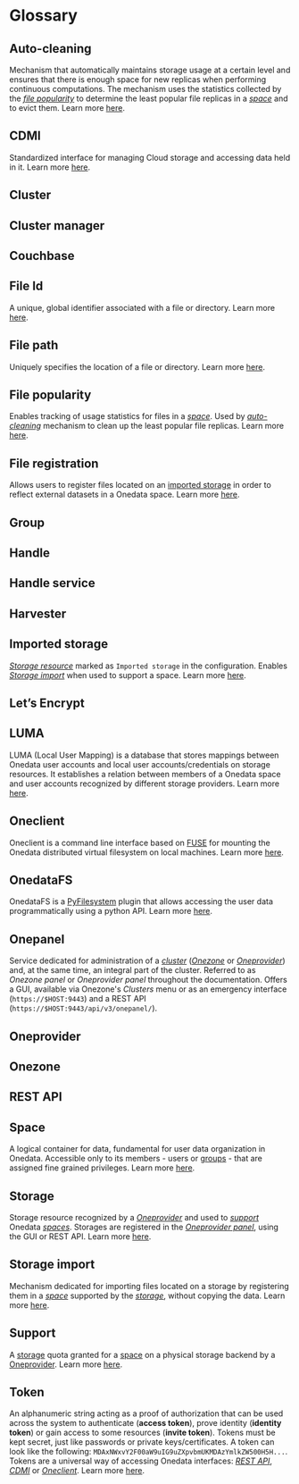# Glossary
<!-- short description of each concept with links to proper sections -->

<!-- TODO: VFS-7218 fill missing entries -->

## Auto-cleaning
Mechanism that automatically maintains storage usage at a certain 
level and ensures that there is enough space for new replicas when performing continuous computations.
The mechanism uses the statistics collected by the 
[*file popularity*](#file-popularity) to determine
the least popular file replicas in a [*space*](#space) and to evict them.
Learn more [here](admin-guide/oneprovider/configuration/auto-cleaning.md).

## CDMI

Standardized interface for managing Cloud storage and accessing data held in it. 
Learn more [here](user-guide/cdmi.md).

## Cluster

## Cluster manager

## Couchbase

## File Id
A unique, global identifier associated with a file or directory.
Learn more [here](user-guide/data.md#file-id).

## File path
Uniquely specifies the location of a file or directory.
Learn more [here](user-guide/data.md#file-path).

## File popularity
Enables tracking of usage statistics for files in a [*space*](#space).
Used by [*auto-cleaning*](#auto-cleaning) mechanism to clean up the least popular file replicas.
Learn more [here](admin-guide/oneprovider/configuration/file-popularity.md).

## File registration
Allows users to register files located on an [imported storage](#imported-storage) in order to 
reflect external datasets in a Onedata space.
Learn more [here](user-guide/file-registration.md).

## Group

## Handle

## Handle service

## Harvester

## Imported storage
[*Storage resource*](#storage) marked as `Imported storage` in the configuration. 
Enables [*Storage import*](#storage-import) when used to support a space.
Learn more [here](admin-guide/oneprovider/configuration/storages.md#imported-storage).

## Let’s Encrypt

## LUMA
LUMA (Local User Mapping) is a database that stores mappings between Onedata user accounts and local user 
accounts/credentials on storage resources. It establishes a relation between members of a Onedata space and user 
accounts recognized by different storage providers.
Learn more [here](admin-guide/oneprovider/configuration/luma.md).

## Oneclient
Oneclient is a command line interface based on [FUSE](https://github.com/libfuse/libfuse) 
for mounting the Onedata distributed virtual filesystem on local machines.
Learn more [here](user-guide/oneclient.md).

## OnedataFS
OnedataFS is a [PyFilesystem](https://www.pyfilesystem.org/) plugin that allows
accessing the user data programmatically using a python API.
Learn more [here](user-guide/onedatafs.md).

## Onepanel
Service dedicated for administration of a [*cluster*](#cluster) ([*Onezone*](#onezone) or [*Oneprovider*](#oneprovider)) and, 
at the same time, an integral part of the cluster. Referred to as *Onezone panel* or *Oneprovider panel* throughout the documentation. 
Offers a GUI, available via Onezone's *Clusters* menu or as an emergency interface (`https://$HOST:9443`) 
and a REST API (`https://$HOST:9443/api/v3/onepanel/`).

## Oneprovider

## Onezone

## REST API

## Space
A logical container for data, fundamental for user data organization in Onedata.
Accessible only to its members - users or [groups](#group) - that are assigned
fine grained privileges. Learn more [here](user-guide/spaces.md).
<!-- TODO VFS-7218 consider adding a chapter about users and linking it here -->

## Storage
Storage resource recognized by a [*Oneprovider*](#oneprovider) and used to [*support*](#support) Onedata [*spaces*](#space).
Storages are registered in the [*Oneprovider panel*](#onepanel), using the GUI or REST API. 
Learn more [here](admin-guide/oneprovider/configuration/storages.md).

## Storage import
Mechanism dedicated for importing files located on a storage by registering them in a [*space*](#space) supported by
the [*storage*](#storage), without copying the data. 
Learn more [here](admin-guide/oneprovider/configuration/storage-import.md).

## Support
A [storage](admin-guide/oneprovider/configuration/storages.md) quota granted for 
a [space](#space) on a physical storage backend by a [Oneprovider](#oneprovider). 
Learn more [here](user-guide/spaces.md#space-support).

## Token
An alphanumeric string acting as a proof of authorization that can be used 
across the system to authenticate (**access token**), prove identity 
(**identity token**) or gain access to some resources (**invite token**). Tokens
must be kept secret, just like passwords or private keys/certificates. A token 
can look like the following: `MDAxNWxvY2F00aW9uIG9uZXpvbmUKMDAzYmlkZW500H5H...`.
Tokens are a universal way of accessing Onedata interfaces: [*REST API*](#rest-api), 
[*CDMI*](#cdmi) or [*Oneclient*](#oneclient). Learn more [here](user-guide/tokens.md).
